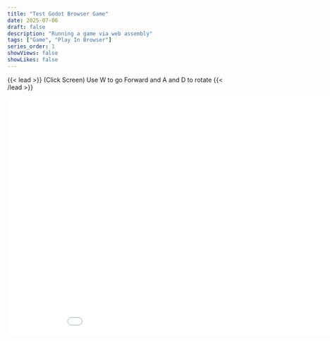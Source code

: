 ```yaml
---
title: "Test Godot Browser Game"
date: 2025-07-06
draft: false
description: "Running a game via web assembly"
tags: ["Game", "Play In Browser"]
series_order: 1
showViews: false
showLikes: false
---
```


{{< lead >}}
(Click Screen) Use W to go Forward and A and D to rotate
{{< /lead >}}


<iframe src="/godot/index.html" width="960" height="540" style="border:none;"></iframe>

